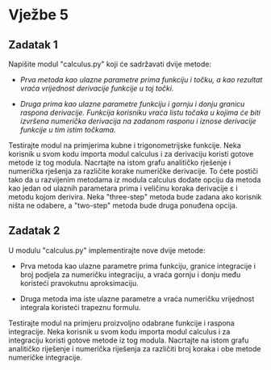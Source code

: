# Vježbe 5

## Zadatak 1

Napišite modul "calculus.py" koji će sadržavati dvije metode:

- _Prva metoda kao ulazne parametre prima funkciju i točku, a kao rezultat vraća vrijednost derivacije funkcije u toj točki._

- _Druga prima kao ulazne parametre funkciju i gornju i donju granicu raspona derivacije._
 _Funkcija korisniku vraća listu točaka u kojima će biti izvršena numerička derivacija na zadanom rasponu i iznose derivacije funkcije u tim istim točkama._


Testirajte modul na primjerima kubne i trigonometrijske funkcije. Neka korisnik u svom kodu importa modul calculus i za derivaciju koristi gotove metode iz tog modula. Nacrtajte na istom grafu analitičko rješenje i numerička rješenja za različite korake numeričke derivacije. To ćete postiči tako da u razvijenim metodama iz modula calculus dodate opciju da metoda kao jedan od ulaznih parametara prima i veličinu
koraka derivacije ε i metodu kojom derivira. Neka "three-step" metoda bude zadana ako korisnik ništa ne odabere, a "two-step" metoda bude druga ponuđena opcija.

## Zadatak 2

U modulu "calculus.py" implementirajte nove dvije metode:

- Prva metoda kao ulazne parametre prima funkciju, granice integracije i broj podjela za numeričku
integraciju, a vraća gornju i donju među koristeći pravokutnu aproksimaciju.

-  Druga metoda ima iste ulazne parametre a vraća numeričku vrijednost integrala koristeći trapeznu
formulu.


Testirajte modul na primjeru proizvoljno odabrane funkcije i raspona integracije. Neka korisnik u svom
kodu importa modul calculus i za integraciju koristi gotove metode iz tog modula. Nacrtajte na istom grafu
analitičko riješenje i numerička riješenja za različiti broj koraka i obe metode numeričke integracije.